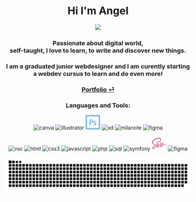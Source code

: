 <h1 align="center"> Hi I'm Angel </h1>

<p style="margin: 15px;" align="center">
    <img src="https://readme-typing-svg.herokuapp.com?duration=3000&color=EBD41B&center=true&vCenter=true&lines=I+love+to+learn;I+am+webdesigner;and+developer+fullstack;">
    <h3 align="center">Passionate about digital world, <br>
    self-taught, I love to learn, to write and discover new things.</h3>
    <h3 align="center">I am a graduated junior webdesigner and I am curently starting <br>a webdev cursus to learn and do even more!</h3>
</p>

<h3 align="center"  ><a href="https://devweb.angelgaeta.com/" target="_blank" > Portfolio ⏎ </a></h3>

<h3 align="center">Languages and Tools:</h3>

<p align="center"> 
<img src="https://upload.wikimedia.org/wikipedia/commons/0/08/Canva_icon_2021.svg" alt="canva" width="40" height="40"/>
<img src="https://www.vectorlogo.zone/logos/adobe_illustrator/adobe_illustrator-icon.svg" alt="illustrator" width="40" height="40"/>
<img src="https://raw.githubusercontent.com/devicons/devicon/master/icons/photoshop/photoshop-line.svg" alt="photoshop" width="40" height="40"/>
<img src="https://cdn.worldvectorlogo.com/logos/adobe-xd.svg" alt="xd" width="40" height="40"/>
<img src="https://images.g2crowd.com/uploads/product/image/large_detail/large_detail_58eecff79675e4f323367e4812978f2c/milanote.jpg" alt="milanote" width="40" height="40"/>
<img src="https://www.vectorlogo.zone/logos/figma/figma-icon.svg" alt="figma" width="40" height="40"/> 
</p>

<p align="center"> 
<img src="https://upload.wikimedia.org/wikipedia/commons/thumb/9/9a/Visual_Studio_Code_1.35_icon.svg/2048px-Visual_Studio_Code_1.35_icon.svg.png" alt="vsc" width="40" height="40"/>
<img src="https://cdn-icons-png.flaticon.com/512/732/732212.png" alt="html" width="40" height="40"/>
<img src="https://www.seekpng.com/png/full/141-1415372_css3-icon-png.png" alt="css3" width="40" height="40"/>
<img src="https://iconape.com/wp-content/png_logo_vector/javascript-logo.png" alt="javascript" width="40" height="40"/>
<img src="https://cdn-icons-png.flaticon.com/512/919/919830.png" alt="php" width="40" height="40"/> 
<img src="https://techcommunity.microsoft.com/t5/image/serverpage/image-id/283585i32E35734ADB2BDF9" alt="sql" width="40" height="40"/>
<img src="https://cdn.iconscout.com/icon/free/png-256/symfony-282493.png" alt="symfony" width="40" height="40"/>
<img src="https://raw.githubusercontent.com/github/explore/80688e429a7d4ef2fca1e82350fe8e3517d3494d/topics/sass/sass.png" alt="sass" width="40" height="40"/>
<img src="https://cdn.iconscout.com/icon/free/png-256/social-285-116319.png" alt="figma" width="40" height="40"/> 
</p>


![](https://github.com/Platane/snk/raw/output/github-contribution-grid-snake.svg)
